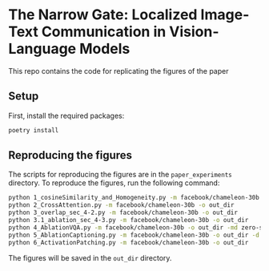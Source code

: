 # The Narrow Gate: Localized Image-Text Communication in Vision-Language Models

This repo contains the code for replicating the figures of the paper 

## Setup
First, install the required packages:
```bash
poetry install
```

## Reproducing the figures
The scripts for reproducing the figures are in the `paper_experiments` directory. To reproduce the figures, run the following command:
```bash
python 1_cosineSimilarity_and_Homogeneity.py -m facebook/chameleon-30b -o out_dir
python 2_CrossAttention.py -m facebook/chameleon-30b -o out_dir
python 3_overlap_sec_4-2.py -m facebook/chameleon-30b -o out_dir
python 3.1_ablation_sec_4-3.py -m facebook/chameleon-30b -o out_dir 
python 4_AblationVQA.py -m facebook/chameleon-30b -o out_dir -md zero-shot -n 2000 -a {@end-image,@random-image, @last-image}
python 5_AblationCaptioning.py -m facebook/chameleon-30b -o out_dir -d {coco, flickr} -n 2000 -a {@end-image,@random-image, @last-image}
python 6_ActivationPatching.py -m facebook/chameleon-30b -o out_dir
```

The figures will be saved in the `out_dir` directory.
